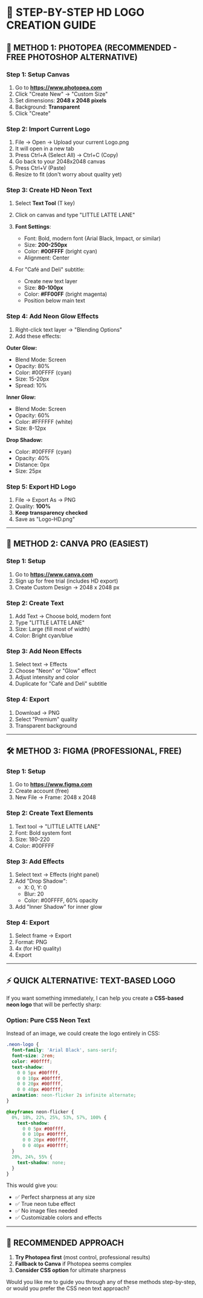 # 🎨 STEP-BY-STEP HD LOGO CREATION GUIDE

## 🚀 METHOD 1: PHOTOPEA (RECOMMENDED - FREE PHOTOSHOP ALTERNATIVE)

### Step 1: Setup Canvas
1. Go to **https://www.photopea.com**
2. Click "Create New" → "Custom Size"
3. Set dimensions: **2048 x 2048 pixels**
4. Background: **Transparent**
5. Click "Create"

### Step 2: Import Current Logo
1. File → Open → Upload your current Logo.png
2. It will open in a new tab
3. Press Ctrl+A (Select All) → Ctrl+C (Copy)
4. Go back to your 2048x2048 canvas
5. Press Ctrl+V (Paste)
6. Resize to fit (don't worry about quality yet)

### Step 3: Create HD Neon Text
1. Select **Text Tool** (T key)
2. Click on canvas and type "LITTLE LATTE LANE"
3. **Font Settings**:
   - Font: Bold, modern font (Arial Black, Impact, or similar)
   - Size: **200-250px**
   - Color: **#00FFFF** (bright cyan)
   - Alignment: Center

4. For "Café and Deli" subtitle:
   - Create new text layer
   - Size: **80-100px**
   - Color: **#FF00FF** (bright magenta)
   - Position below main text

### Step 4: Add Neon Glow Effects
1. Right-click text layer → "Blending Options"
2. Add these effects:

**Outer Glow:**
- Blend Mode: Screen
- Opacity: 80%
- Color: #00FFFF (cyan)
- Size: 15-20px
- Spread: 10%

**Inner Glow:**
- Blend Mode: Screen
- Opacity: 60%
- Color: #FFFFFF (white)
- Size: 8-12px

**Drop Shadow:**
- Color: #00FFFF (cyan)
- Opacity: 40%
- Distance: 0px
- Size: 25px

### Step 5: Export HD Logo
1. File → Export As → PNG
2. Quality: **100%**
3. **Keep transparency checked**
4. Save as "Logo-HD.png"

---

## 🎯 METHOD 2: CANVA PRO (EASIEST)

### Step 1: Setup
1. Go to **https://www.canva.com**
2. Sign up for free trial (includes HD export)
3. Create Custom Design → 2048 x 2048 px

### Step 2: Create Text
1. Add Text → Choose bold, modern font
2. Type "LITTLE LATTE LANE"
3. Size: Large (fill most of width)
4. Color: Bright cyan/blue

### Step 3: Add Neon Effects
1. Select text → Effects
2. Choose "Neon" or "Glow" effect
3. Adjust intensity and color
4. Duplicate for "Café and Deli" subtitle

### Step 4: Export
1. Download → PNG
2. Select "Premium" quality
3. Transparent background

---

## 🛠️ METHOD 3: FIGMA (PROFESSIONAL, FREE)

### Step 1: Setup
1. Go to **https://www.figma.com**
2. Create account (free)
3. New File → Frame: 2048 x 2048

### Step 2: Create Text Elements
1. Text tool → "LITTLE LATTE LANE"
2. Font: Bold system font
3. Size: 180-220
4. Color: #00FFFF

### Step 3: Add Effects
1. Select text → Effects (right panel)
2. Add "Drop Shadow":
   - X: 0, Y: 0
   - Blur: 20
   - Color: #00FFFF, 60% opacity
3. Add "Inner Shadow" for inner glow

### Step 4: Export
1. Select frame → Export
2. Format: PNG
3. 4x (for HD quality)
4. Export

---

## ⚡ QUICK ALTERNATIVE: TEXT-BASED LOGO

If you want something immediately, I can help you create a **CSS-based neon logo** that will be perfectly sharp:

### Option: Pure CSS Neon Text
Instead of an image, we could create the logo entirely in CSS:

```css
.neon-logo {
  font-family: 'Arial Black', sans-serif;
  font-size: 2rem;
  color: #00ffff;
  text-shadow: 
    0 0 5px #00ffff,
    0 0 10px #00ffff,
    0 0 20px #00ffff,
    0 0 40px #00ffff;
  animation: neon-flicker 2s infinite alternate;
}

@keyframes neon-flicker {
  0%, 18%, 22%, 25%, 53%, 57%, 100% {
    text-shadow: 
      0 0 5px #00ffff,
      0 0 10px #00ffff,
      0 0 20px #00ffff,
      0 0 40px #00ffff;
  }
  20%, 24%, 55% {
    text-shadow: none;
  }
}
```

This would give you:
- ✅ Perfect sharpness at any size
- ✅ True neon tube effect
- ✅ No image files needed
- ✅ Customizable colors and effects

---

## 🎯 RECOMMENDED APPROACH

1. **Try Photopea first** (most control, professional results)
2. **Fallback to Canva** if Photopea seems complex
3. **Consider CSS option** for ultimate sharpness

Would you like me to guide you through any of these methods step-by-step, or would you prefer the CSS neon text approach?
